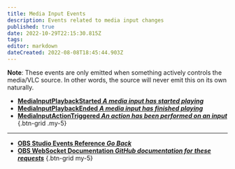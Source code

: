 ```yaml
---
title: Media Input Events
description: Events related to media input changes
published: true
date: 2022-10-29T22:15:30.815Z
tags: 
editor: markdown
dateCreated: 2022-08-08T18:45:44.903Z
---
```


**Note**: These events are only emitted when something actively controls the media/VLC source. In other words, the source will never emit this on its own naturally.

* [**MediaInputPlaybackStarted *A media input has started playing***](/Broadcasters/OBS/Events/Media-Input-Events/MediaInputPlaybackStarted)
* [**MediaInputPlaybackEnded *A media input has finished playing***](/Broadcasters/OBS/Events/Media-Input-Events/MediaInputPlaybackEnded)
* [**MediaInputActionTriggered *An action has been performed on an input***](/Broadcasters/OBS/Events/Media-Input-Events/MediaInputActionTriggered)
{.btn-grid .my-5}

---

- [<i class="mdi mdi-chevron-left"></i>**OBS Studio Events Reference *Go Back***](/Broadcasters/OBS/Events)
- [<i class="mdi mdi-github"></i> **OBS WebSocket Documentation *GitHub documentation for these requests***](https://github.com/obsproject/obs-websocket/blob/master/docs/generated/protocol.md#media-inputs-events)
{.btn-grid my-5}